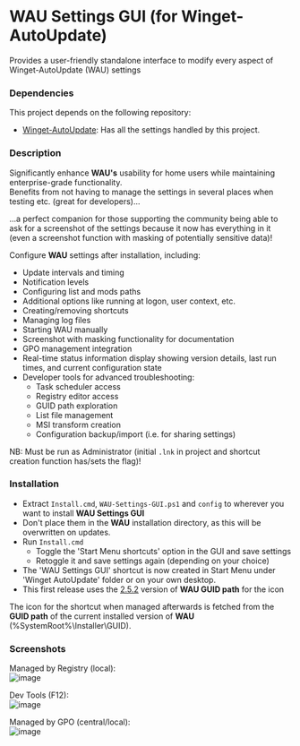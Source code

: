 # WAU Settings GUI (for Winget-AutoUpdate)
Provides a user-friendly standalone interface to modify every aspect of Winget-AutoUpdate (WAU) settings

### Dependencies
This project depends on the following repository:
- [Winget-AutoUpdate](https://github.com/Romanitho/Winget-AutoUpdate): Has all the settings handled by this project.

### Description
Significantly enhance **WAU's** usability for home users while maintaining enterprise-grade functionality.<br>
Benefits from not having to manage the settings in several places when testing etc. (great for developers)...

...a perfect companion for those supporting the community being able to ask for a screenshot of the settings because it now has everything in it (even a screenshot function with masking of potentially sensitive data)!

Configure **WAU** settings after installation, including:
- Update intervals and timing
- Notification levels
- Configuring list and mods paths
- Additional options like running at logon, user context, etc.
- Creating/removing shortcuts
- Managing log files
- Starting WAU manually
- Screenshot with masking functionality for documentation
- GPO management integration
- Real-time status information display showing version details, last run times, and current configuration state
- Developer tools for advanced troubleshooting:
  - Task scheduler access
  - Registry editor access
  - GUID path exploration
  - List file management
  - MSI transform creation
  - Configuration backup/import (i.e. for sharing settings)

NB: Must be run as Administrator (initial `.lnk` in project and shortcut creation function has/sets the flag)!

### Installation
- Extract `Install.cmd`, `WAU-Settings-GUI.ps1` and `config` to wherever you want to install **WAU Settings GUI**
- Don't place them in the **WAU** installation directory, as this will be overwritten on updates.
- Run `Install.cmd`
  - Toggle the 'Start Menu shortcuts' option in the GUI and save settings
  - Retoggle it and save settings again (depending on your choice)
- The 'WAU Settings GUI' shortcut is now created in Start Menu under 'Winget AutoUpdate' folder or on your own desktop.
- This first release uses the [2.5.2](https://github.com/Romanitho/Winget-AutoUpdate/releases/tag/v2.5.2) version of **WAU GUID path** for the icon

The icon for the shortcut when managed afterwards is fetched from the **GUID path** of the current installed version of **WAU** (%SystemRoot%\Installer\GUID).

### Screenshots
Managed by Registry (local):  
![image](https://github.com/user-attachments/assets/fb4592b5-23cb-465f-bd7a-fc593f59164a)

Dev Tools (F12):  
![image](https://github.com/user-attachments/assets/4548193c-76aa-4c70-ab07-77bee285d570)

Managed by GPO (central/local):  
![image](https://github.com/user-attachments/assets/1cd6706b-b08f-45ce-8756-728c898317fc)


